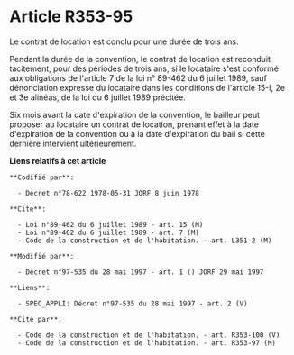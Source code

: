 # Article R353-95

Le contrat de location est conclu pour une durée de trois ans.

Pendant la durée de la convention, le contrat de location est reconduit tacitement, pour des périodes de trois ans, si le
locataire s'est conformé aux obligations de l'article 7 de la loi n° 89-462 du 6 juillet 1989, sauf dénonciation expresse du
locataire dans les conditions de l'article 15-I, 2e et 3e alinéas, de la loi du 6 juillet 1989 précitée.

Six mois avant la date d'expiration de la convention, le bailleur peut proposer au locataire un contrat de location, prenant
effet à la date d'expiration de la convention ou à la date d'expiration du bail si cette dernière intervient ultérieurement.

**Liens relatifs à cet article**

	**Codifié par**:

	  - Décret n°78-622 1978-05-31 JORF 8 juin 1978

	**Cite**:

	  - Loi n°89-462 du 6 juillet 1989 - art. 15 (M)
	  - Loi n°89-462 du 6 juillet 1989 - art. 7 (M)
	  - Code de la construction et de l'habitation. - art. L351-2 (M)

	**Modifié par**:

	  - Décret n°97-535 du 28 mai 1997 - art. 1 () JORF 29 mai 1997

	**Liens**:

	  - SPEC_APPLI: Décret n°97-535 du 28 mai 1997 - art. 2 (V)

	**Cité par**:

	  - Code de la construction et de l'habitation. - art. R353-100 (V)
	  - Code de la construction et de l'habitation. - art. R353-97 (M)

